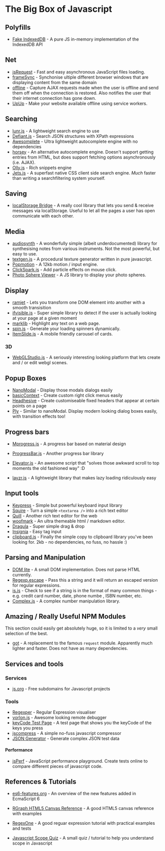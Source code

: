 # The Big Box of Javascript

## Polyfills
 - [Fake IndexedDB](https://github.com/dumbmatter/fakeIndexedDB) - A pure JS in-memory implementation of the IndexedDB API

## Net
 - [jsRequest](https://github.com/danilo-valente/jsRequest) - Fast and easy asynchronous JavaScript files loading.
 - [frameSync](https://github.com/activenode/frameSync) - Synchonise ultiple different browser windows that are displaying content from the same domain
 - [offline](http://github.hubspot.com/offline/docs/welcome/) - Capture AJAX requests made when the user is offline and send them off when the connection is restored. Also notifies the user that their internet connection has gone down.
 - [UpUp](https://www.talater.com/upup/) - Make your website available offline using service workers.

## Searching
 - [lunr.js](http://lunrjs.com/) - A lightweight search engine to use
 - [Defiant.js](http://www.defiantjs.com/) - Search JSON structures with XPath expressions
 - [Awesomplete](https://leaverou.github.io/awesomplete/) - Ultra lightweight autocomplete engine with no dependencies
 - [horsey](http://bevacqua.github.io/horsey/) - An alternative autocomplete engine. Doesn't support getting entries from HTML, but does support fetching options asynchronously (i.e. AJAX).
 - [Olly.js](https://github.com/abeisgreat/Olly.js) - Rich snippets engine
 - [Jets.js](http://nexts.github.io/Jets.js/) - A superfast native CSS client side search engine. *Much* faster than writing a searchfiltering system yourself.

## Saving
 - [localStorage Bridge](https://github.com/krasimir/lsbridge) - A really cool library that lets you send & receive messages via localStorage. Useful to let all the pages a user has open communicate with each other.

## Media
 - [audiosynth](http://keithwhor.github.io/audiosynth/) - A wonderfully simple (albeit underdocumented) library for synthesising notes from various instruments. Not the most powerful, but easy to use.
 - [textgen.js](https://github.com/mrdoob/texgen.js) - A procedural texture generator written in pure javascript.
 - [Popmotion](http://popmotion.io/) - A 12kb motion / input engine.
 - [ClickSpark.js](http://www.ymc.ch/sandbox/clickspark/demo.html) - Add particle effects on mouse click.
 - [Photo Sphere Viewer](http://photo-sphere-viewer.js.org/) - A JS library to display your photo spheres.

## Display
 - [ramjet](http://www.rich-harris.co.uk/ramjet/) - Lets you transform one DOM element into another with a smooth transisition
 - [ifvisible.js](https://github.com/serkanyersen/ifvisible.js) - Super simple library to detect if the user is actually looking at your page at a given moment
 - [marklib](http://bowlingx.github.io/marklib/) - Highlight any text on a web page.
 - [spin.js](http://fgnass.github.io/spin.js/) - Generate your loading spinners dynamically.
 - [ItemSlide.js](http://itemslide.github.io/) - A mobile friendly carousel of cards.

### 3D
 - [WebGLStudio.js](http://webglstudio.org/) - A seriously interesting looking platform that lets create and / or edit webgl scenes.

## Popup Boxes
 - [NanoModal](https://github.com/kylepaulsen/NanoModal) - Display those modals dialogs easily
 - [basicContext](https://github.com/electerious/basicContext) - Create custom right click menus easily
 - [Headhesive](https://markgoodyear.com/labs/headhesive/) - Create customiseable fixed headers that appear at certain points on a page
 - [Ply](http://rubaxa.github.io/Ply/) - Similar to nanoModal. Display modern looking dialog boxes easily, with transition effects too!

## Progress bars
 - [Mprogress.js](https://lightningtgc.github.io/MProgress.js/) - A progress bar based on material design
 - [ProgressBar.js](https://kimmobrunfeldt.github.io/progressbar.js/) - Another progress bar library
 - [Elevator.js](http://tholman.com/elevator.js/) - An awesome script that "solves those awkward scroll to top moments the old fashioned way" :D

 - [layzr.js](https://github.com/callmecavs/layzr.js) - A lightweight library that makes lazy loading ridiculously easy

## Input tools
 - [Keypress](https://dmauro.github.io/Keypress/) - Simple but powerful keyboard input library
 - [Squire](https://neilj.github.io/Squire/) - Turn a simple `<textarea />` into a rich text editor
 - [Quill](http://quilljs.com/) - Another rich text editor for the web
 - [woofmark](http://bevacqua.github.io/woofmark/) - An ultra themeable html / markdown editor.
 - [Dragula](https://github.com/bevacqua/dragula) - Super simple drag & drop
 - [Insignia](http://bevacqua.github.io/insignia/) - Easy tag input
 - [clipboard.js](http://zenorocha.github.io/clipboard.js/) - Finally the simple copy to clipboard library you've been looking for. 2kb - no dependencies, no fuss, no hassle :)

## Parsing and Manipulation
 - [DOM lite](https://github.com/litejs/dom-lite) - A small DOM implementation. Does not parse HTML currently.
 - [Regexp.escape](https://github.com/jonathantneal/regexp-escape) - Pass this a string and it will return an escaped version for regular expressions.
 - [is.js](https://github.com/rthor/isjs) - Check to see if a string is in the format of many common things - e.g. credit card number, date, phone numbe , ISBN number, etc.
 - [Complex.js](https://github.com/infusion/Complex.js) - A complex number manipulation library.

## Amazing / Really Useful NPM Modules
This section could easily get absolutely huge, so it is limited to a *very* small selection of the best.

 - [got](https://github.com/sindresorhus/got/) - A replacement to the famous `request` module. Apparently much lighter and faster. Does not have as many dependencies.

## Services and tools
### Services
 - [js.org](http://dns.js.org/) - Free subdomains for Javascript projects

### Tools
 - [Regexper](http://regexper.com/) - Regular Expression visualiser
 - [vorlon.js](http://www.vorlonjs.com/) - Awesome looking remote debugger
 - [keyCode Test Page](http://www.asquare.net/javascript/tests/KeyCode.html) - A test page that shows you the keyCode of the keys you press
 - [jscompress](http://jscompress.com/) - A simple no-fuss javascript compressor
 - [JSON Generator](http://json-generator.com) - Generate complex JSON test data

#### Performance
 - [jsPerf](https://jsperf.com/) - JavaScript performance playground. Create tests online to compare different pieces of javascript code.

## References & Tutorials
 - [es6-features.org](http://es6-features.org/#SpreadOperator) - An overview of the new features added in EcmaScript 6
 - [RGraph HTML5 Canvas Reference](http://www.rgraph.net/reference/index.html) - A good HTML5 canvas reference with examples
 - [RegexOne](http://regexone.com/) - A good reguar expression tutorial with practical examples and tests

 - [Javascript Scope Quiz](http://madebyknight.com/javascript-scope/) - A small quiz / tutorial to help you understand scope in Javascript
